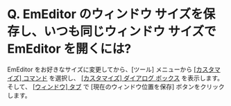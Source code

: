 # Q. EmEditor のウィンドウ サイズを保存し、いつも同じウィンドウ サイズで EmEditor を開くには?

EmEditor をお好きなサイズに変更してから、\[ツール\] メニューから [\[カスタマイズ\] コマンド](../../cmd/tools/common_settings) を選択し、 [\[カスタマイズ\] ダイアログ ボックス](../../dlg/customize/index) を表示します。そして、 [\[ウィンドウ\] タブ](../../dlg/customize/window/index) で \[現在のウィンドウ位置を保存\]
ボタンをクリックします。
